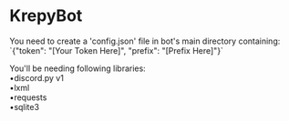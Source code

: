 # KrepyBot

<p>You need to create a 'config.json' file in bot's main directory containing:<br />
`{"token": "[Your Token Here]", "prefix": "[Prefix Here]"}`</p>

<p>You'll be needing following libraries:<br />
    •discord.py v1<br />
    •lxml<br />
    •requests<br />
    •sqlite3</p>

